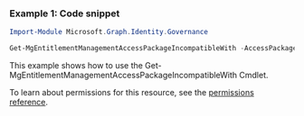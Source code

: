 ### Example 1: Code snippet

```powershellImport-Module Microsoft.Graph.Identity.Governance

Get-MgEntitlementManagementAccessPackageIncompatibleWith -AccessPackageId $accessPackageId
```
This example shows how to use the Get-MgEntitlementManagementAccessPackageIncompatibleWith Cmdlet.
To learn about permissions for this resource, see the [permissions reference](/graph/permissions-reference).

